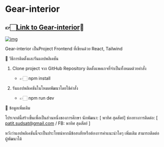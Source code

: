 # **Gear-interior**

## 👉🏻[**Link to Gear-interior**](https://gear-interior.vercel.app/)💫 

[![img](https://drive.google.com/uc?export=view&id=11_EE7OXQ2lnLUW7Z_w9nbNntNBHaungQ)](https://gear-interior.vercel.app/)

 
Gear-interior เป็นProject Frontend ที่เขียนด้วย React, Tailwind

🚀 วิธีการติดตั้งและรันแอปพลิเคชัน

1. Clone project จาก GitHub Repository
ติดตั้งแพคเกจที่จำเป็นทั้งหมดด้วยคำสั่ง

    * 👉🏻 npm install

2. รันแอปพลิเคชันในโหมดพัฒนาโดยใช้คำสั่ง

    * 👉🏻 npm run dev




📝 ข้อมูลเพิ่มเติม

โปรเจกต์นี้สร้างขึ้นเพื่อเป็นส่วนหนึ่งของการศึกษา
นักพัฒนา: [ พาทิศ สุดสัตย์]
ช่องทางการติดต่อ: [ patit.sudsat@gmail.com / FB: พาทิศ สุดสัตย์ ]

หวังว่าแอปพลิเคชันนี้จะเป็นประโยชน์หากมีข้อสงสัยหรือต้องการคำแนะนำใดๆ เพิ่มเติม สามารถติดต่อผู้พัฒนาได้


